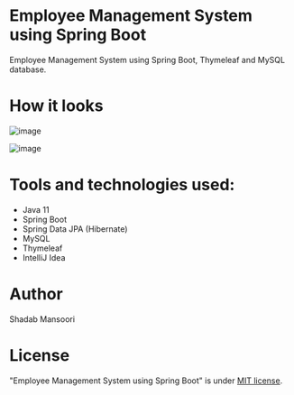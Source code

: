 # Employee Management System using Spring Boot

Employee Management System using Spring Boot, Thymeleaf and MySQL database.

# How it looks

![image](https://i.imgur.com/IVFwvXc.png)

![image](https://i.imgur.com/4HtlQrh.png)

# Tools and technologies used:

- Java 11
- Spring Boot
- Spring Data JPA (Hibernate)
- MySQL
- Thymeleaf
- IntelliJ Idea

# Author

Shadab Mansoori

# License

"Employee Management System using Spring Boot" is under [MIT license](https://en.wikipedia.org/wiki/MIT_License).
